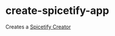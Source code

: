 # create-spicetify-app

Creates a [Spicetify Creator](https://github.com/FlafyDev/spicetify-creator)
